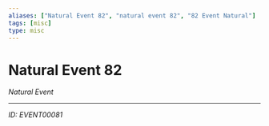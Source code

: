 ```yaml
---
aliases: ["Natural Event 82", "natural event 82", "82 Event Natural"]
tags: [misc]
type: misc
---
```


# Natural Event 82

*Natural Event*

---
*ID: EVENT00081*